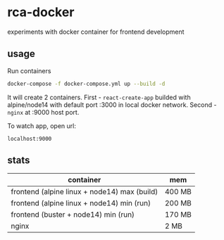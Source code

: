 # rca-docker
experiments with docker container for frontend development

## usage
Run containers

```bash
docker-compose -f docker-compose.yml up --build -d
```

It will create 2 containers. First - `react-create-app` builded with alpine/node14 with default port :3000 in local docker network. 
Second - `nginx` at :9000 host port. 

To watch app, open url:

```
localhost:9000
```

## stats

| container | mem |
| ---       | --- |
| frontend (alpine linux + node14) max (build) | 400 MB |
| frontend (alpine linux + node14) min (run)   | 200 MB |
| frontend (buster + node14) min (run)   | 170 MB |
| nginx | 2 MB |